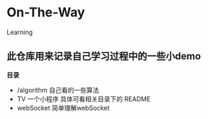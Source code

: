 # On-The-Way
Learning

## 此仓库用来记录自己学习过程中的一些小demo 

**目录**
- /algorithm   自己看的一些算法 
- TV 一个小程序 具体可看相关目录下的 README
- webSocket 简单理解webSocket

